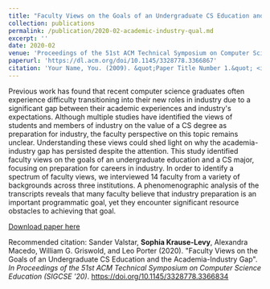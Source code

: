 ```yaml
---
title: "Faculty Views on the Goals of an Undergraduate CS Education and the Academia-Industry Gap"
collection: publications
permalink: /publication/2020-02-academic-industry-qual.md
excerpt: ''
date: 2020-02
venue: 'Proceedings of the 51st ACM Technical Symposium on Computer Science Education'
paperurl: 'https://dl.acm.org/doi/10.1145/3328778.3366867'
citation: 'Your Name, You. (2009). &quot;Paper Title Number 1.&quot; <i>Journal 1</i>. 1(1).'
---
```

Previous work has found that recent computer science graduates often experience difficulty transitioning into their new roles in industry due to a significant gap between their academic experiences and industry's expectations. Although multiple studies have identified the views of students and members of industry on the value of a CS degree as preparation for industry, the faculty perspective on this topic remains unclear. Understanding these views could shed light on why the academia-industry gap has persisted despite the attention. This study identified faculty views on the goals of an undergraduate education and a CS major, focusing on preparation for careers in industry. In order to identify a spectrum of faculty views, we interviewed 14 faculty from a variety of backgrounds across three institutions. A phenomenographic analysis of the transcripts reveals that many faculty believe that industry preparation is an important programmatic goal, yet they encounter significant resource obstacles to achieving that goal.

[Download paper here](https://dl.acm.org/doi/10.1145/3328778.3366867)

Recommended citation: Sander Valstar, <b>Sophia Krause-Levy</b>, Alexandra Macedo, William G. Griswold, and Leo Porter (2020). "Faculty Views on the Goals of an Undergraduate CS Education and the Academia-Industry Gap". <i>In Proceedings of the 51st ACM Technical Symposium on Computer Science Education (SIGCSE '20)</i>. https://doi.org/10.1145/3328778.3366834
